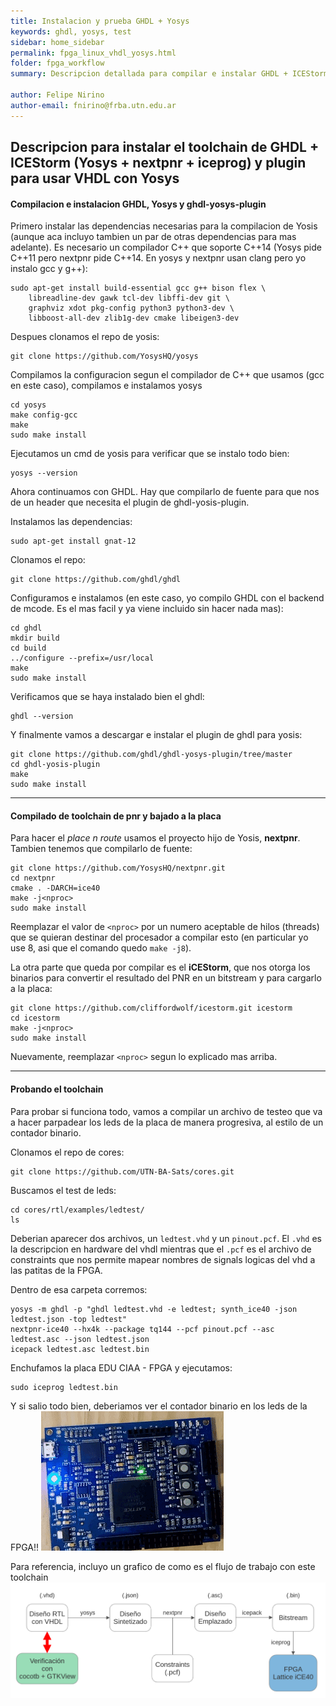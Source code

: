 ```yaml
---
title: Instalacion y prueba GHDL + Yosys
keywords: ghdl, yosys, test
sidebar: home_sidebar
permalink: fpga_linux_vhdl_yosys.html
folder: fpga_workflow
summary: Descripcion detallada para compilar e instalar GHDL + ICEStorm + plugin para usar vhdl con yosys

author: Felipe Nirino
author-email: fnirino@frba.utn.edu.ar
---
```


## Descripcion para instalar el toolchain de GHDL + ICEStorm (Yosys + nextpnr + iceprog) y plugin para usar VHDL con Yosys

#### Compilacion e instalacion GHDL, Yosys y ghdl-yosys-plugin

Primero instalar las dependencias necesarias para la compilacion de Yosis (aunque aca incluyo tambien un par de otras dependencias para mas adelante).
Es necesario un compilador C++ que soporte C++14 (Yosys pide C++11 pero nextpnr pide C++14. En yosys y nextpnr usan clang pero yo instalo gcc y g++):
 
```
sudo apt-get install build-essential gcc g++ bison flex \
	libreadline-dev gawk tcl-dev libffi-dev git \
	graphviz xdot pkg-config python3 python3-dev \
	libboost-all-dev zlib1g-dev cmake libeigen3-dev
```

Despues clonamos el repo de yosis:

```
git clone https://github.com/YosysHQ/yosys
```

Compilamos la configuracion segun el compilador de C++ que usamos (gcc en este caso), compilamos e instalamos yosys

```
cd yosys
make config-gcc
make
sudo make install
```

Ejecutamos un cmd de yosis para verificar que se instalo todo bien:

```
yosys --version
```

Ahora continuamos con GHDL. Hay que compilarlo de fuente para que nos de un header que necesita el plugin de ghdl-yosis-plugin.

Instalamos las dependencias:

```
sudo apt-get install gnat-12
```

Clonamos el repo:

```
git clone https://github.com/ghdl/ghdl
```

Configuramos e instalamos (en este caso, yo compilo GHDL con el backend de mcode. Es el mas facil y ya viene incluido sin hacer nada mas):

```
cd ghdl
mkdir build
cd build
../configure --prefix=/usr/local
make
sudo make install
```

Verificamos que se haya instalado bien el ghdl:

```
ghdl --version
```

Y finalmente vamos a descargar e instalar el plugin de ghdl para yosis:

```
git clone https://github.com/ghdl/ghdl-yosys-plugin/tree/master
cd ghdl-yosis-plugin
make
sudo make install
```

---

#### Compilado de toolchain de pnr y bajado a la placa

Para hacer el *place n route* usamos el proyecto hijo de Yosis, **nextpnr**.
Tambien tenemos que compilarlo de fuente:

```
git clone https://github.com/YosysHQ/nextpnr.git
cd nextpnr
cmake . -DARCH=ice40
make -j<nproc>
sudo make install
```

Reemplazar el valor de `<nproc>` por un numero aceptable de hilos (threads) que se quieran destinar del procesador a compilar esto (en particular yo use 8, asi que el comando quedo `make -j8`).

La otra parte que queda por compilar es el **iCEStorm**, que nos otorga los binarios para convertir el resultado del PNR en un bitstream y para cargarlo a la placa:

```
git clone https://github.com/cliffordwolf/icestorm.git icestorm
cd icestorm
make -j<nproc>
sudo make install
```

Nuevamente, reemplazar `<nproc>` segun lo explicado mas arriba.

---

#### Probando el toolchain

Para probar si funciona todo, vamos a compilar un archivo de testeo que va a hacer parpadear los leds de la placa de manera progresiva, al estilo de un contador binario.

Clonamos el repo de cores:

```
git clone https://github.com/UTN-BA-Sats/cores.git
```

Buscamos el test de leds:

```
cd cores/rtl/examples/ledtest/
ls
```

Deberian aparecer dos archivos, un `ledtest.vhd` y un `pinout.pcf`. El `.vhd` es la descripcion en hardware del vhdl mientras que el `.pcf` es el archivo de constraints que nos permite mapear nombres de signals logicas del vhd a las patitas de la FPGA.

Dentro de esa carpeta corremos:

```
yosys -m ghdl -p "ghdl ledtest.vhd -e ledtest; synth_ice40 -json ledtest.json -top ledtest"
nextpnr-ice40 --hx4k --package tq144 --pcf pinout.pcf --asc ledtest.asc --json ledtest.json
icepack ledtest.asc ledtest.bin
```

Enchufamos la placa EDU CIAA - FPGA y ejecutamos:

```
sudo iceprog ledtest.bin
```

Y si salio todo bien, deberiamos ver el contador binario en los leds de la FPGA!!
![gif-fpga](../../images/fpga_test_counter.gif)

Para referencia, incluyo un grafico de como es el flujo de trabajo con este toolchain
![workflow-fpga](../../images/fpga_workflow_grafico.png)

